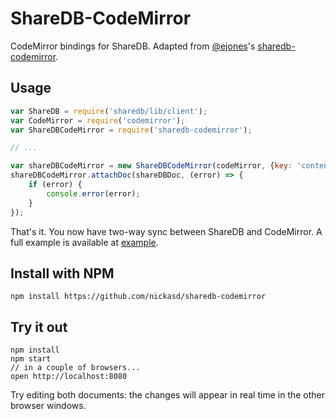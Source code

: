 # ShareDB-CodeMirror 
CodeMirror bindings for ShareDB. Adapted from [@ejones](https://github.com/ejones)'s [sharedb-codemirror](https://github.com/ejones/sharedb-codemirror).

## Usage

```javascript
var ShareDB = require('sharedb/lib/client');
var CodeMirror = require('codemirror');
var ShareDBCodeMirror = require('sharedb-codemirror');

// ...

var shareDBCodeMirror = new ShareDBCodeMirror(codeMirror, {key: 'content'));
shareDBCodeMirror.attachDoc(shareDBDoc, (error) => {
    if (error) {
        console.error(error);
    }
});
```

That's it. You now have two-way sync between ShareDB and CodeMirror. A full
example is available at [example](https://github.com/nickasd/sharedb-codemirror/tree/master/example).

## Install with NPM

```
npm install https://github.com/nickasd/sharedb-codemirror
```

## Try it out

```
npm install
npm start
// in a couple of browsers...
open http://localhost:8080
```

Try editing both documents: the changes will appear in real time in the other browser windows.
